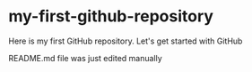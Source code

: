 # my-first-github-repository
Here is my first GitHub repository. Let's get started with GitHub

README.md file was just edited manually
